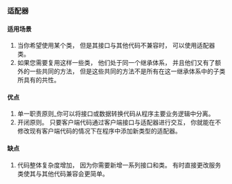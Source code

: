 ### 适配器

#### 适用场景
1. 当你希望使用某个类， 但是其接口与其他代码不兼容时， 可以使用适配器类。
2. 如果您需要复用这样一些类， 他们处于同一个继承体系， 并且他们又有了额外的一些共同的方法， 但是这些共同的方法不是所有在这一继承体系中的子类所具有的共性。

#### 优点
1. 单一职责原则_你可以将接口或数据转换代码从程序主要业务逻辑中分离。
2. 开闭原则。 只要客户端代码通过客户端接口与适配器进行交互， 你就能在不修改现有客户端代码的情况下在程序中添加新类型的适配器。

#### 缺点
1. 代码整体复杂度增加， 因为你需要新增一系列接口和类。 有时直接更改服务类使其与其他代码兼容会更简单。
